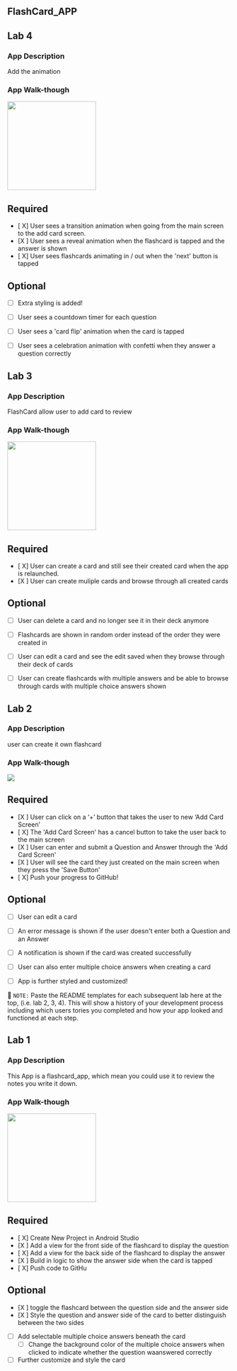 ## FlashCard_APP

## Lab 4

### App Description
  Add the animation 
### App Walk-though

<img src="http://g.recordit.co/jn87jnGXhH.gif" width=200><br>


## Required
- [ X] User sees a transition animation when going from the main screen to the add card screen.
- [X ] User sees a reveal animation when the flashcard is tapped and the answer is shown
- [ X] User sees flashcards animating in / out when the 'next' button is tapped

## Optional
- [ ] Extra styling is added!
- [ ] User sees a countdown timer for each question
- [ ] User sees a 'card flip' animation when the card is tapped
- [ ] User sees a celebration animation with confetti when they answer a question correctly



## Lab 3

### App Description
FlashCard allow user to add card to review 

### App Walk-though

<img src=http://g.recordit.co/TO0VowhYaV.gif width=200><br>


## Required
- [ X] User can create a card and still see their created card when the app is relaunched.
- [X ] User can create muliple cards and browse through all created cards

## Optional
- [ ] User can delete a card and no longer see it in their deck anymore
- [ ] Flashcards are shown in random order instead of the order they were created in
- [ ] User can edit a card and see the edit saved when they browse through their deck of cards
- [ ] User can create flashcards with multiple answers and be able to browse through cards with multiple choice answers shown


## Lab 2

### App Description
user can create it own flashcard

### App Walk-though

<img src="http://g.recordit.co/B68kU3Cysi.gif"><br>



## Required
- [X ] User can click on a ‘+’ button that takes the user to new ‘Add Card Screen’
- [ X] The 'Add Card Screen' has a cancel button to take the user back to the main screen
- [X ] User can enter and submit a Question and Answer through the 'Add Card Screen'
- [X ] User will see the card they just created on the main screen when they press the 'Save Button'
- [ X] Push your progress to GitHub!

## Optional
- [ ] User can edit a card
- [ ] An error message is shown if the user doesn't enter both a Question and an Answer
- [ ] A notification is shown if the card was created successfully
- [ ] User can also enter multiple choice answers when creating a card
- [ ] App is further styled and customized!








📝 `NOTE:` Paste the README templates for each subsequent lab here at the top, (i.e. lab 2, 3, 4). This will show a history of your development process including which users tories you completed and how your app looked and functioned at each step.

## Lab 1

### App Description
This App is a flashcard_app, which mean you could use it to review the notes you write it down.

### App Walk-though


<img src="http://g.recordit.co/5WynIeKqxT.gif" width=200><br>


## Required
- [ X] Create New Project in Android Studio
- [X ] Add a view for the front side of the flashcard to display the question
- [ X] Add a view for the back side of the flashcard to display the answer
- [X ] Build in logic to show the answer side when the card is tapped
- [ X] Push code to GitHu
## Optional
- [X ] toggle the flashcard between the question side and the answer side
- [X ] Style the question and answer side of the card to better distinguish between the two sides
- [ ] Add selectable multiple choice answers beneath the card
   - [ ] Change the background color of the multiple choice answers when clicked to indicate whether the question waanswered correctly
- [ ] Further customize and style the card
